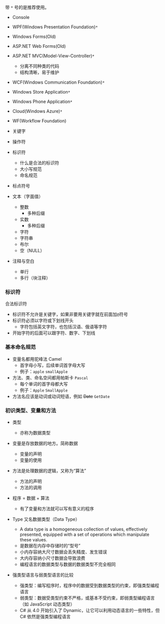带 `*` 号的是推荐使用。
- Console
- WPF(Windows Presentation Foundation)`*`
- Windows Forms(Old)
- ASP.NET Web Forms(Old)
- ASP.NET MVC(Model-View-Controller)`*`
  - 分离不同种类的代码
  - 结构清晰，易于维护
- WCF(Windows Communication Foundation)`*`
- Windows Store Application`*`
- Windows Phone Application`*`
- Cloud(Windows Azure)`*`
- WF(Workflow Foundation)

- 关键字
- 操作符
- 标识符
  - 什么是合法的标识符
  - 大小写规范
  - 命名规范
- 标点符号
- 文本（字面值）
  - 整数
    - 多种后缀
  - 实数
    - 多种后缀
  - 字符
  - 字符串
  - 布尔
  - 空（NULL）
- 注释与空白
  - 单行
  - 多行（块注释）

### 标识符
合法标识符
- 标识符不允许是关键字，如果非要用关键字就在前面加`@`符号
- 标识符必须以字符或下划线开头
  - 字符包括英文字符，也包括汉语、俄语等字符
- 开始字符的后面可以跟字符、数字、下划线

### 基本命名规范
- 变量名都用驼峰法 Camel
  - 首字母小写，后续单词首字母大写
  - 例子：`apple` `smallApple`
- 方法、类、命名空间都用帕斯卡 `Pascal`
  - 每个单词的首字母都大写
  - 例子：`Apple` `SmallApple`
- 方法名应该是动词或动词短语，例如 ~~Date~~ `GetDate`

### 初识类型、变量和方法
- 类型
  - 亦称为数据类型
- 变量是存放数据的地方。简称数据
  - 变量的声明
  - 变量的使用
- 方法是处理数据的逻辑，又称为“算法”
  - 方法的声明
  - 方法的调用
- 程序 = 数据 + 算法
  - 有了变量和方法就可以写有意义的程序

- Type 又名数据类型（Data Type）
  - A data type is a homogeneous collection of values, effectively presented, equipped with a set of operations which manipulate these values.
  - 是数据在内存中存储时的“型号”
  - 小内存容纳大尺寸数据会丢失精度、发生错误
  - 大内存容纳小尺寸数据会导致浪费
  - 编程语言的数据类型与数据的数据类型不完全相同
- 强类型语言与弱类型语言的比较
  - 强类型：编写程序时，程序中的数据受到数据类型的约束，即强类型编程语言
  - 弱类型：数据受类型约束不严格，或基本不受约束，即弱类型编程语言（如 JavaScript 动态类型）
  - C# 从 4.0 开始引入了 Dynamic，让它可以利用动态语言的一些特性，但 C# 依然是强类型编程语言